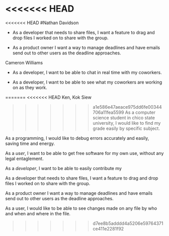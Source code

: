 <<<<<<< HEAD
=======
<<<<<<< HEAD
#Nathan Davidson

- As a developer that needs to share files, I want a feature to drag and drop
files I worked on to share with the group.

- As a product owner I want a way to manage deadlines and have emails send out to other users as the deadline approaches.

Cameron Williams
- As a developer, I want to be able to chat in real time with my coworkers.

- As a developer, I want to be able to see what my coworkers are working on as they work.

=======
<<<<<<< HEAD
Ken, Kok Siew

>>>>>>> a1e586e47aeace975dd6fe00344706a11fea5599
As a computer science student in chico state university, I would like to find my grade easily by specific subject.

As a programming, I would like to debug errors accurately and easily, saving time and energy.

As a *user*, I want to be able to get free software for my own use, without any legal entaglement.

As a *developer*, I want to be able to easily contribute my

As a developer that needs to share files, I want a feature to drag and drop
files I worked on to share with the group.

As a product owner I want a way to manage deadlines and have emails send out to other users as the deadline approaches.

As a user, I would like to be able to see changes made on any file by who and when and where in the file.
>>>>>>> d7ee8b5adddd4a5206e59764371ce411e2281f92
